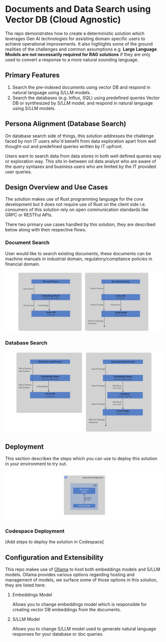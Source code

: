 # Documents and Data Search using Vector DB (Cloud Agnostic)

The repo demonstrates how to create a deterministic solution which leverages Gen AI technologies for assisting domain specific users to achieve operational improvements. It also highlights some of the ground realities of the challenges and common assumptions e.g. **Large Language Models are not necessarily required for RAG solutions** if they are only used to convert a response to a more natural sounding language.

## Primary Features

1. Search the pre-indexed documents using vector DB and respond in natural language using S/LLM models.
2. Search the databases (e.g. Influx, SQL) using predefined queries Vector DB or synthesized by S/LLM model, and respond in natural language using S/LLM models.

## Persona Alignment (Database Search)

On database search side of things, this solution addresses the challenge faced by non IT users who'd benefit from data exploration apart from well thought-out and predefined queries written by IT upfront.

Users want to search data from data stores in both well defined queries way or exploration way. This sits in-between od data analyst who are aware of the query syntaxes and business users who are limited by the IT provided user queries.

## Design Overview and Use Cases

The solution makes use of Rust programming language for the core development but it does not require use of Rust on the client side i.e. consumers of this solution rely on open communication standards like GRPC or RESTFul APIs.

There two primary use cases handled by this solution, they are described below along with their respective flows.

### Document Search

User would like to search existing documents, these documents can be machine manuals in industrial domain, regulatory/compliance policies in financial domain.

![Document Search Process](docs/images/rag-doc-process.png?raw=true "Document Search Process")

### Database Search

![Database Search Process](docs/images/rag-db-process.png?raw=true "Database Search Process")

## Deployment

This section describes the steps which you can use to deploy this solution in your environment to try out.

![K8s Setup](docs/images/rag-k8s-setup.png?raw=true "K8s Setup")

### Codespace Deployment

[Add steps to deploy the solution in Codespace]

## Configuration and Extensibility

This repo makes use of [Ollama](https://github.com/ollama/ollama) to host both embeddings models and S/LLM models. Ollama provides various options regarding hosting and management of models, we surface some of those options in this solution, they are listed here:

1. Embeddings Model

   Allows you to change embeddings model which is responsible for creating vector DB embeddings from the documents.
2. S/LLM Model

   Allows you to change S/LLM model used to generate natural language responses for your database or doc queries.
